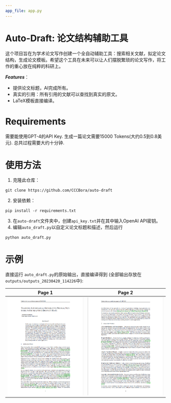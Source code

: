 ```yaml
---
app_file: app.py
---
```


# Auto-Draft: 论文结构辅助工具

这个项目旨在为学术论文写作创建一个全自动辅助工具：搜索相关文献，拟定论文结构，生成论文模板。希望这个工具在未来可以让人们摆脱繁琐的论文写作，将工作的重心放在纯粹的科研上。

***Features***： 
* 提供论文标题，AI完成所有。
* 真实的引用：所有引用的文献可以查找到真实的原文。
* LaTeX模板直接编译。

# Requirements

需要能使用GPT-4的API Key. 生成一篇论文需要15000 Tokens(大约0.5到0.8美元). 总共过程需要大约十分钟. 

# 使用方法 
1. 克隆此仓库：
```angular2html
git clone https://github.com/CCCBora/auto-draft
```
2. 安装依赖：
```angular2html
pip install -r requirements.txt
```
3. 在`auto-draft`文件夹中，创建`api_key.txt`并在其中输入OpenAI API密钥。
4. 编辑`auto_draft.py`以自定义论文标题和描述，然后运行
```angular2html
python auto_draft.py
```

# 示例
直接运行 `auto_draft.py`的原始输出，直接编译得到 (全部输出存放在`outputs/outputs_20230420_114226`中):

Page 1            |  Page 2
:-------------------------:|:-------------------------:
![](assets/page1.png "Page-1") |  ![](assets/page2.png "Page-2") 



